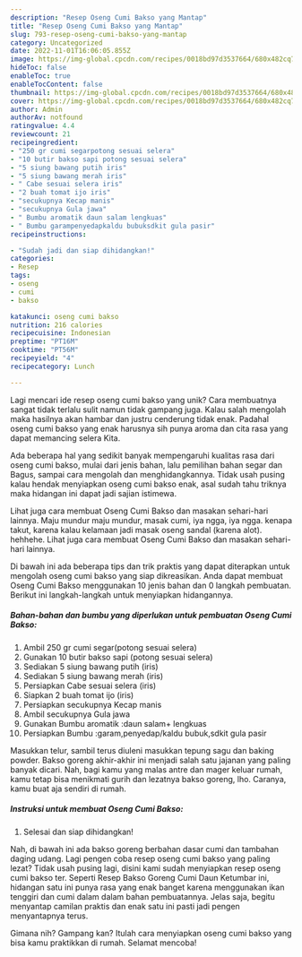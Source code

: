 ```yaml
---
description: "Resep Oseng Cumi Bakso yang Mantap"
title: "Resep Oseng Cumi Bakso yang Mantap"
slug: 793-resep-oseng-cumi-bakso-yang-mantap
category: Uncategorized
date: 2022-11-01T16:06:05.855Z
image: https://img-global.cpcdn.com/recipes/0018bd97d3537664/680x482cq70/oseng-cumi-bakso-foto-resep-utama.jpg
hideToc: false
enableToc: true
enableTocContent: false
thumbnail: https://img-global.cpcdn.com/recipes/0018bd97d3537664/680x482cq70/oseng-cumi-bakso-foto-resep-utama.jpg
cover: https://img-global.cpcdn.com/recipes/0018bd97d3537664/680x482cq70/oseng-cumi-bakso-foto-resep-utama.jpg
author: Admin
authorAv: notfound
ratingvalue: 4.4
reviewcount: 21
recipeingredient:
- "250 gr cumi segarpotong sesuai selera"
- "10 butir bakso sapi potong sesuai selera"
- "5 siung bawang putih iris"
- "5 siung bawang merah iris"
- " Cabe sesuai selera iris"
- "2 buah tomat ijo iris"
- "secukupnya Kecap manis"
- "secukupnya Gula jawa"
- " Bumbu aromatik daun salam lengkuas"
- " Bumbu garampenyedapkaldu bubuksdkit gula pasir"
recipeinstructions:

- "Sudah jadi dan siap dihidangkan!"
categories:
- Resep
tags:
- oseng
- cumi
- bakso

katakunci: oseng cumi bakso 
nutrition: 216 calories
recipecuisine: Indonesian
preptime: "PT16M"
cooktime: "PT56M"
recipeyield: "4"
recipecategory: Lunch

---
```





Lagi mencari ide resep oseng cumi bakso yang unik? Cara membuatnya sangat tidak terlalu sulit namun tidak gampang juga. Kalau salah mengolah maka hasilnya akan hambar dan justru cenderung tidak enak. Padahal oseng cumi bakso yang enak harusnya sih punya aroma dan cita rasa yang dapat memancing selera Kita.





Ada beberapa hal yang sedikit banyak mempengaruhi kualitas rasa dari oseng cumi bakso, mulai dari jenis bahan, lalu pemilihan bahan segar dan Bagus, sampai cara mengolah dan menghidangkannya. Tidak usah pusing kalau hendak menyiapkan oseng cumi bakso enak,      asal sudah tahu triknya maka hidangan ini dapat jadi sajian istimewa.














Lihat juga cara membuat Oseng Cumi Bakso dan masakan sehari-hari lainnya. Maju mundur maju mundur, masak cumi, iya ngga, iya ngga. kenapa takut, karena kalau kelamaan jadi masak oseng sandal (karena alot). hehhehe. Lihat juga cara membuat Oseng Cumi Bakso dan masakan sehari-hari lainnya.






Di bawah ini ada beberapa tips dan trik praktis yang dapat diterapkan untuk mengolah oseng cumi bakso yang siap dikreasikan. Anda dapat membuat Oseng Cumi Bakso menggunakan 10 jenis bahan dan 0 langkah pembuatan. Berikut ini langkah-langkah untuk menyiapkan hidangannya.

<!--inarticleads1-->

##### Bahan-bahan dan bumbu yang diperlukan untuk pembuatan Oseng Cumi Bakso:

1. Ambil 250 gr cumi segar(potong sesuai selera)
1. Gunakan 10 butir bakso sapi (potong sesuai selera)
1. Sediakan 5 siung bawang putih (iris)
1. Sediakan 5 siung bawang merah (iris)
1. Persiapkan  Cabe sesuai selera (iris)
1. Siapkan 2 buah tomat ijo (iris)
1. Persiapkan secukupnya Kecap manis
1. Ambil secukupnya Gula jawa
1. Gunakan  Bumbu aromatik :daun salam+ lengkuas
1. Persiapkan  Bumbu :garam,penyedap/kaldu bubuk,sdkit gula pasir


Masukkan telur, sambil terus diuleni masukkan tepung sagu dan baking powder. Bakso goreng akhir-akhir ini menjadi salah satu jajanan yang paling banyak dicari. Nah, bagi kamu yang malas antre dan mager keluar rumah, kamu tetap bisa menikmati gurih dan lezatnya bakso goreng, lho. Caranya, kamu buat aja sendiri di rumah. 

<!--inarticleads2-->

##### Instruksi untuk membuat Oseng Cumi Bakso:


1. Selesai dan siap dihidangkan!

Nah, di bawah ini ada bakso goreng berbahan dasar cumi dan tambahan daging udang. Lagi pengen coba resep oseng cumi bakso yang paling lezat? Tidak usah pusing lagi, disini kami sudah menyiapkan resep oseng cumi bakso ter. Seperti Resep Bakso Goreng Cumi Daun Ketumbar ini, hidangan satu ini punya rasa yang enak banget karena menggunakan ikan tenggiri dan cumi dalam dalam bahan pembuatannya. Jelas saja, begitu menyantap camilan praktis dan enak satu ini pasti jadi pengen menyantapnya terus. 

Gimana nih? Gampang kan? Itulah cara menyiapkan oseng cumi bakso yang bisa kamu praktikkan di rumah. Selamat mencoba!
